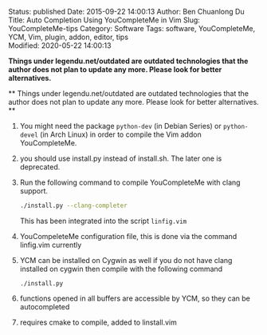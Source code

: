 Status: published
Date: 2015-09-22 14:00:13
Author: Ben Chuanlong Du
Title: Auto Completion Using YouCompleteMe in Vim
Slug: YouCompleteMe-tips
Category: Software
Tags: software, YouCompleteMe, YCM, Vim, plugin, addon, editor, tips  
Modified: 2020-05-22 14:00:13

**Things under legendu.net/outdated are outdated technologies that the author does not plan to update any more. Please look for better alternatives.**

**
Things under legendu.net/outdated are outdated technologies 
that the author does not plan to update any more. 
Please look for better alternatives.
**

1. You might need the package `python-dev` (in Debian Series) 
    or `python-devel` (in Arch Linux) in order to compile the Vim addon YouCompleteMe. 

2. you should use install.py instead of install.sh. 
    The later one is deprecated.

3. Run the following command to compile YouCompleteMe with clang support.
    ```bash
    ./install.py --clang-completer
    ```
    This has been integrated into the script `linfig.vim`

4. YouCompeleteMe configuration file, this is done via the command linfig.vim currently

5. YCM can be installed on Cygwin as well
    if you do not have clang installed on cygwin then compile with the following command
    ```language
    ./install.py 
    ```

3. functions opened in all buffers are accessible by YCM, 
    so they can be autocompleted

4. requires cmake to compile, added to linstall.vim
